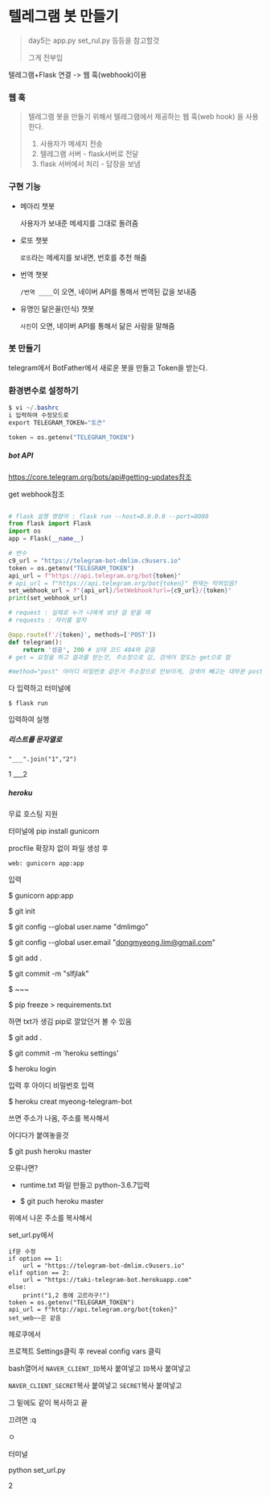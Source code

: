 # 텔레그램 봇 만들기

> day5는 app.py set_rul.py 등등을 참고할것
>
> 그게 전부임

텔레그램+Flask 연결 -> 웹 훅(webhook)이용 

### 웹 훅

> 텔레그램 봇을 만들기 위해서 텔레그램에서 제공하는 웹 훅(web hook) 을 사용한다.
>
> 1. 사용자가 메세지 전송
> 2. 텔레그램 서버 - flask서버로 전달
> 3. flask 서버에서 처리 - 답장을 보냄

### 구현 기능

* 메아리 챗봇

  사용자가 보내준 메세지를 그대로 돌려줌

* 로또 챗봇

  `로또`라는 메세지를 보내면, 번호를 추천 해줌

* 번역 챗봇

  `/번역 ____`이 오면, 네이버 API를 통해서 번역된 값을 보내줌

* 유명인 닮은꼴(인식) 챗봇

  `사진`이 오면, 네이버 API를 통해서 닮은 사람을 말해줌

### 봇 만들기

telegram에서 BotFather에서 새로운 봇을 만들고 Token을 받는다.

### 환경변수로 설정하기

```powershell
$ vi ~/.bashrc
i 입력하여 수정모드로
export TELEGRAM_TOKEN="토큰"
```

```PYTHON
token = os.getenv("TELEGRAM_TOKEN")
```

##### bot API

https://core.telegram.org/bots/api#getting-updates참조

get webhook참조

```python

# flask 실행 명령어 : flask run --host=0.0.0.0 --port=8080
from flask import Flask
import os
app = Flask(__name__)

# 변수
c9_url = "https://telegram-bot-dmlim.c9users.io"
token = os.getenv("TELEGRAM_TOKEN")
api_url = f"https://api.telegram.org/bot{token}"
# api_url = f"https://api.telegram.org/bot{token}" 현재는 막혀있음?
set_webhook_url = f"{api_url}/SetWebhook?url={c9_url}/{token}"
print(set_webhook_url)

# request : 실제로 누가 나에게 보낸 걸 받을 때
# requests : 차이를 알자

@app.route(f'/{token}', methods=['POST'])
def telegram():
    return '성공', 200 # 상태 코드 404와 같음
# get = 요청을 하고 결과를 받는것, 주소창으로 감, 검색어 정도는 get으로 함

#method="post" 아이디 비밀번호 같은거 주소창으로 안보이게, 검색어 빼고는 대부분 post로 함
```

다 입력하고 터미널에

```:1st_place_medal:
$ flask run
```

입력하여 실행



##### 리스트를 문자열로

```:1st_place_medal:
"___".join("1","2")
```

1 ___2





##### heroku

무료 호스팅 지원

터미널에 pip install gunicorn

procfile 확장자 없이 파일 생성 후

```
web: gunicorn app:app
```

입력

$ gunicorn app:app

$ git init

$ git config --global user.name "dmlimgo"

$ git config --global user.email "dongmyeong.lim@gmail.com"

$ git add .

$ git commit -m "slfjlak"

$ ~~~

$ pip freeze > requirements.txt

하면 txt가 생김 pip로 깔았던거 볼 수 있음

$ git add .

$ git commit -m 'heroku settings'

$ heroku login

입력 후 아이디 비밀번호 입력

$ heroku creat myeong-telegram-bot

쓰면 주소가 나옴, 주소를 복사해서

어디다가 붙여놓을것

$ git push heroku master



오류나면?

- runtime.txt 파일 만들고 python-3.6.7입력

- $ git puch heroku master

위에서 나온 주소를 복사해서

set_url.py에서

```
if문 수정
if option == 1:
	url = "https://telegram-bot-dmlim.c9users.io"
elif option == 2:
	url = "https://taki-telegram-bot.herokuapp.com"
else:
	print("1,2 중에 고르라구!")
token = os.getenv("TELEGRAM_TOKEN")
api_url = f"http://api.telegram.org/bot{token}"
set_web~~은 같음
```



헤로쿠에서

프로젝트 Settings클릭 후 reveal config vars 클릭

bash열어서 `NAVER_CLIENT_ID`복사 붙여넣고 `ID`복사 붙여넣고

`NAVER_CLIENT_SECRET`복사 붙여넣고 `SECRET`복사 붙여넣고

그 밑에도 같이 복사하고 끝

끄려면 :q

ㅇ

터미널

python set_url.py

2

